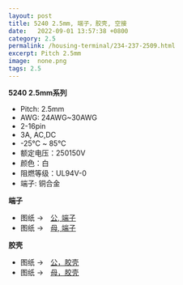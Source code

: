 ```yaml
---
layout: post
title: 5240 2.5mm, 端子，胶壳, 空接
date:   2022-09-01 13:57:38 +0800
category: 2.5
permalink: /housing-terminal/234-237-2509.html
excerpt: Pitch 2.5mm
image:  none.png
tags: 2.5
---
```


__5240 2.5mm系列__

* Pitch: 2.5mm
* AWG: 24AWG~30AWG
* 2-16pin
* 3A, AC,DC
* -25℃ ~ 85℃
* 额定电压：250150V
* 颜色：白
* 阻燃等级：UL94V-0
* 端子: 铜合金

__端子__

* 图纸 →　[公, 端子](/assets/2022/234-2509-5240-TM-YL.pdf)
* 图纸 →　[母, 端子](/assets/2022/235-2509-5240-TF-YL.pdf)

__胶壳__

* 图纸 →　[公，胶壳](/assets/2022/236-2509-5240-HM-YL.pdf)
* 图纸 →　[母，胶壳](/assets/2022/237-2509-5240-HF-YL.pdf)